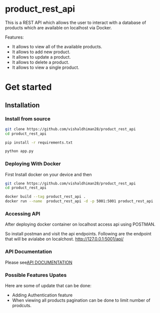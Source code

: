 # product_rest_api
This is a REST API which allows the user to interact with a database of products which are available on localhost via Docker.

Features:

- It allows to view all of the available products.
- It allows to add new product.
- It allows to update a product.
- It allows to delete a product.
- It allows to view a single product.

Get started
===========

Installation
------------


### Install from source

```bash
git clone https://github.com/vishaldhiman28/product_rest_api
cd product_rest_api

pip install -r requirements.txt

python app.py

```

### Deploying With Docker

First Install docker on your device and then 
```bash
git clone https://github.com/vishaldhiman28/product_rest_api
cd product_rest_api

docker build --tag product_rest_api .
docker run --name  product_rest_api -d -p 5001:5001 product_rest_api
```

### Accessing API
After deploying docker container on localhost access api using POSTMAN.

So install postman and visit the api endpoints. Following are the endpoint that will be avialabe on localchost.
http://127.0.0.1:5001/api/
      

### API Documentation
Please see[API DOCUMENTATION](https://documenter.getpostman.com/view/10207322/TVRj5oGL)


### Possible Features Upates

Here are some of update that can be done:

- Adding Authentication feature
- When viewing all products pagination can be done to limit number of prodcuts.
